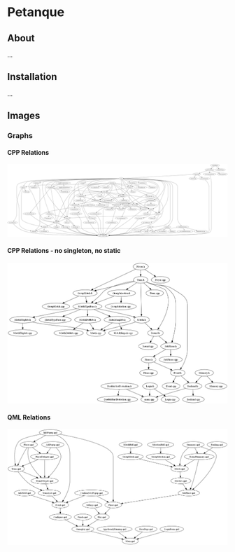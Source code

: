 # Petanque

## About
...

## Installation
...

## Images

### Graphs
#### CPP Relations
![graph - CPP relations](https://github.com/Cezary-Androsiuk/petanque-team/blob/master/graphs/PetanqueTeamCPP.png)

#### CPP Relations - no singleton, no static
![graph - CPP relations - no singleton, no static](https://github.com/Cezary-Androsiuk/petanque-team/blob/master/graphs/PetanqueTeamCPP-trimmed.png)

#### QML Relations
![graph - QML relations](https://github.com/Cezary-Androsiuk/petanque-team/blob/master/graphs/PetanqueTeamQML.png)
